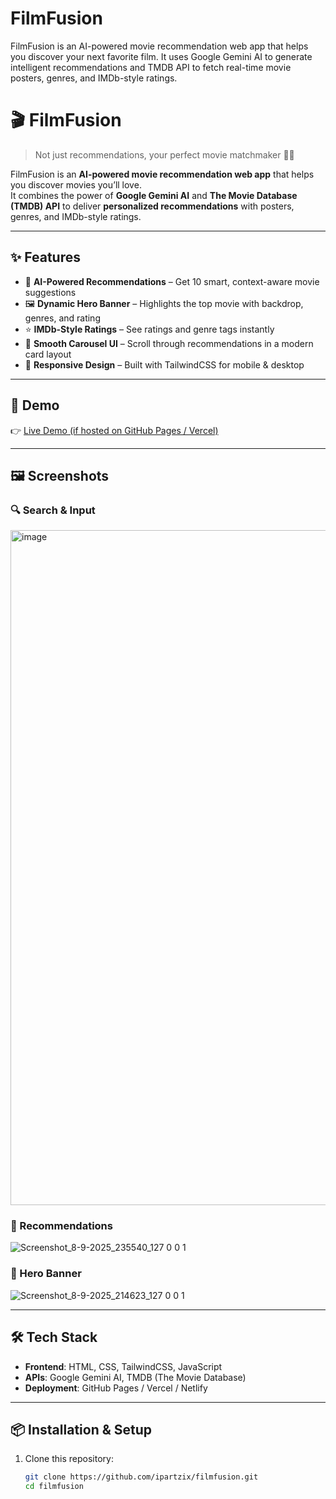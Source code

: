 # FilmFusion
FilmFusion is an AI-powered movie recommendation web app that helps you discover your next favorite film. It uses Google Gemini AI to generate intelligent recommendations and TMDB API to fetch real-time movie posters, genres, and IMDb-style ratings.

# 🎬 FilmFusion

> Not just recommendations, your perfect movie matchmaker 💜🎥  

FilmFusion is an **AI-powered movie recommendation web app** that helps you discover movies you’ll love.  
It combines the power of **Google Gemini AI** and **The Movie Database (TMDB) API** to deliver **personalized recommendations** with posters, genres, and IMDb-style ratings.

---

## ✨ Features

- 🤖 **AI-Powered Recommendations** – Get 10 smart, context-aware movie suggestions  
- 🖼️ **Dynamic Hero Banner** – Highlights the top movie with backdrop, genres, and rating  
- ⭐ **IMDb-Style Ratings** – See ratings and genre tags instantly  
- 🎡 **Smooth Carousel UI** – Scroll through recommendations in a modern card layout  
- 📱 **Responsive Design** – Built with TailwindCSS for mobile & desktop  

---

## 🚀 Demo

👉 [Live Demo (if hosted on GitHub Pages / Vercel)](https://your-link-here.com)  

---

## 🖼️ Screenshots

### 🔍 Search & Input
<img width="1920" height="1080" alt="image" src="https://github.com/user-attachments/assets/d3ddbb46-d0af-4092-94b2-6f2b97cc10e4" />


### 🎥 Recommendations
![Screenshot_8-9-2025_235540_127 0 0 1](https://github.com/user-attachments/assets/9b3c3f02-fde1-4508-8211-622893b23ccb)


### 🌌 Hero Banner
![Screenshot_8-9-2025_214623_127 0 0 1](https://github.com/user-attachments/assets/1d675445-16dd-493b-bddc-52a3f6d94540)




---

## 🛠️ Tech Stack

- **Frontend**: HTML, CSS, TailwindCSS, JavaScript  
- **APIs**: Google Gemini AI, TMDB (The Movie Database)  
- **Deployment**: GitHub Pages / Vercel / Netlify  

---

## 📦 Installation & Setup

1. Clone this repository:
   ```bash
   git clone https://github.com/ipartzix/filmfusion.git
   cd filmfusion